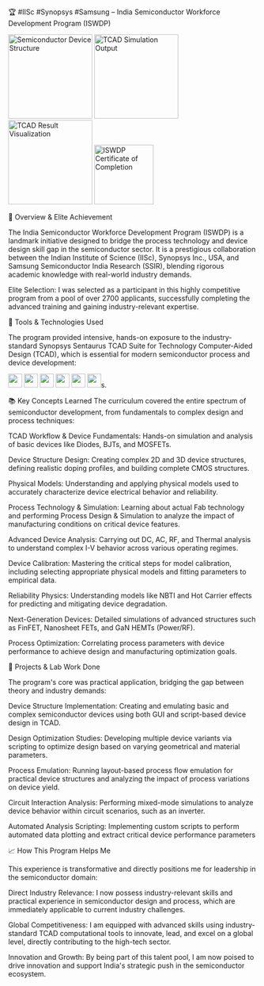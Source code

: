🏆 #IISc #Synopsys #Samsung – India Semiconductor Workforce Development Program (ISWDP)

 <img width="170" alt="Semiconductor Device Structure" src="https://github.com/user-attachments/assets/b969ac07-9399-485f-88d0-0144dd1b4a17" /> <img width="170" alt="TCAD Simulation Output" src="https://github.com/user-attachments/assets/614bd47c-8282-483b-b71d-b8286bf51509" /> <img width="170" alt="TCAD Result Visualization" src="https://github.com/user-attachments/assets/d401fbd6-392d-4a36-acf6-684ddb27b634" /> <img width="120" alt="ISWDP Certificate of Completion" src="https://github.com/user-attachments/assets/9354a220-5e4f-4155-ba0d-66dfce977ce2" />

🚀 Overview & Elite Achievement


The India Semiconductor Workforce Development Program (ISWDP) is a landmark initiative designed to bridge the process technology and device design skill gap in the semiconductor sector. It is a prestigious collaboration between the Indian Institute of Science (IISc), Synopsys Inc., USA, and Samsung Semiconductor India Research (SSIR), blending rigorous academic knowledge with real-world industry demands.

Elite Selection: I was selected as a participant in this highly competitive program from a pool of over 2700 applicants, successfully completing the advanced training and gaining industry-relevant expertise.


🔧 Tools & Technologies Used

The program provided intensive, hands-on exposure to the industry-standard Synopsys Sentaurus TCAD Suite for Technology Computer-Aided Design (TCAD), which is essential for modern semiconductor process and device development:

<img height="28" src="https://img.shields.io/badge/Synopsys%20TCAD-003366?logo=synopsys&logoColor=white"> <img height="28" src="https://img.shields.io/badge/Sentaurus%20Device-990000?logo=semiconductor&logoColor=white"> <img height="28" src="https://img.shields.io/badge/Sentaurus%20Process-006600?logo=flow&logoColor=white"> <img height="28" src="https://img.shields.io/badge/Structure%20Editor-555555?logo=cad&logoColor=white"> <img height="28" src="https://img.shields.io/badge/Workbench-FFA500?logo=workflow&logoColor=black"> <img height="28" src="https://img.shields.io/badge/Sentaurus%20Visual-8A2BE2?logo=chart&logoColor=white">s.


📚 Key Concepts Learned
The curriculum covered the entire spectrum of semiconductor development, from fundamentals to complex design and process techniques:

TCAD Workflow & Device Fundamentals: Hands-on simulation and analysis of basic devices like Diodes, BJTs, and MOSFETs.

Device Structure Design: Creating complex 2D and 3D device structures, defining realistic doping profiles, and building complete CMOS structures.

Physical Models: Understanding and applying physical models used to accurately characterize device electrical behavior and reliability.

Process Technology & Simulation: Learning about actual Fab technology and performing Process Design & Simulation to analyze the impact of manufacturing conditions on critical device features.

Advanced Device Analysis: Carrying out DC, AC, RF, and Thermal analysis to understand complex I-V behavior across various operating regimes.

Device Calibration: Mastering the critical steps for model calibration, including selecting appropriate physical models and fitting parameters to empirical data.

Reliability Physics: Understanding models like NBTI and Hot Carrier effects for predicting and mitigating device degradation.

Next-Generation Devices: Detailed simulations of advanced structures such as FinFET, Nanosheet FETs, and GaN HEMTs (Power/RF).

Process Optimization: Correlating process parameters with device performance to achieve design and manufacturing optimization goals.

🧪 Projects & Lab Work Done


The program's core was practical application, bridging the gap between theory and industry demands:

Device Structure Implementation: Creating and emulating basic and complex semiconductor devices using both GUI and script-based device design in TCAD.

Design Optimization Studies: Developing multiple device variants via scripting to optimize design based on varying geometrical and material parameters.

Process Emulation: Running layout-based process flow emulation for practical device structures and analyzing the impact of process variations on device yield.

Circuit Interaction Analysis: Performing mixed-mode simulations to analyze device behavior within circuit scenarios, such as an inverter.

Automated Analysis Scripting: Implementing custom scripts to perform automated data plotting and extract critical device performance parameters 


📈 How This Program Helps Me


This experience is transformative and directly positions me for leadership in the semiconductor domain:

Direct Industry Relevance: I now possess industry-relevant skills and practical experience in semiconductor design and process, which are immediately applicable to current industry challenges.

Global Competitiveness: I am equipped with advanced skills using industry-standard TCAD computational tools to innovate, lead, and excel on a global level, directly contributing to the high-tech sector.

Innovation and Growth: By being part of this talent pool, I am now poised to drive innovation and support India's strategic push in the semiconductor ecosystem.
